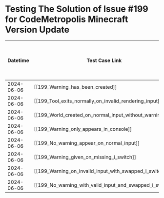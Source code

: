 # Testing The Solution of Issue #199 for CodeMetropolis Minecraft Version Update

| Datetime         | Test Case Link                                                                              | Tester           | Passed/Failed | Links to issues (if a bug is found)                             | Consequences (if the test case needs to be fixed) |
| ---------------- | ------------------------------------------------------------------------------------------- | ---------------- | ------------- | --------------------------------------------------------------- | ------------------------------------------------- |
| 2024-06-06       | [[199_Warning_has_been_created]]                                              | Búcsú Áron       | Failed        |                                                                 |                                                   |
| 2024-06-06       | [[199_Tool_exits_normally_on_invalid_rendering_input]]                        | Búcsú Áron       | Failed        |                                                                 |                                                   |
| 2024-06-06       | [[199_World_created_on_normal_input_without_warning]]                         | Búcsú Áron       | Failed        |                                                                 |                                                   |
| 2024-06-06       | [[199_Warning_only_appears_in_console]]                                       | Búcsú Áron       | Failed        |                                                                 |                                                   |
| 2024-06-06       | [[199_No_warning_appear_on_normal_input]]                                     | Búcsú Áron       | Failed        |                                                                 |                                                   |
| 2024-06-06       | [[199_Warning_given_on_missing_i_switch]]                                     | Búcsú Áron       | Failed        |                                                                 |                                                   |
| 2024-06-06       | [[199_Warning_on_invalid_input_with_swapped_i_switch]]                        | Búcsú Áron       | Failed        |                                                                 |                                                   |
| 2024-06-06       | [[199_No_warning_with_valid_input_and_swapped_i_switch]]                      | Búcsú Áron       | Failed        |                                                                 |                                                   |
